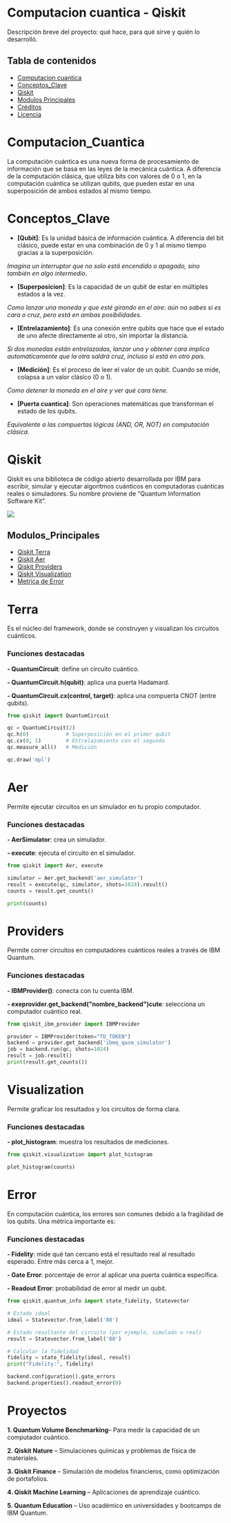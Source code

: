 # Computacion cuantica - Qiskit

Descripción breve del proyecto: qué hace, para qué sirve y quién lo desarrolló.

## Tabla de contenidos

- [Computacion cuantica](#Computacion_Cuantica)
- [Conceptos_Clave](#Conceptos_Clave)
- [Qiskit](#Qiskit)
- [Modulos Principales](#Modulos_Principales)
- [Créditos](#créditos)
- [Licencia](#licencia)

# Computacion_Cuantica

La computación cuántica es una nueva forma de procesamiento de información que se basa en las leyes de la mecánica cuántica. A diferencia de la computación clásica, que utiliza bits con valores de 0 o 1, en la computación cuántica se utilizan qubits, que pueden estar en una superposición de ambos estados al mismo tiempo.

# Conceptos_Clave

- **[Qubit]**: Es la unidad básica de información cuántica. A diferencia del bit clásico, puede estar en una combinación de 0 y 1 al mismo tiempo gracias a la superposición. 

*Imagina un interruptor que no solo está encendido o apagado, sino también en algo intermedio.*

- **[Superposicion]**: Es la capacidad de un qubit de estar en múltiples estados a la vez. 

*Como lanzar una moneda y que esté girando en el aire: aún no sabes si es cara o cruz, pero está en ambas posibilidades.*

- **[Entrelazamiento]**: Es una conexión entre qubits que hace que el estado de uno afecte directamente al otro, sin importar la distancia. 

*Si dos monedas están entrelazadas, lanzar una y obtener cara implica automáticamente que la otra saldrá cruz, incluso si está en otro país.*

- **[Medición]**: Es el proceso de leer el valor de un qubit. Cuando se mide, colapsa a un valor clásico (0 o 1).

*Como detener la moneda en el aire y ver qué cara tiene.*

- **[Puerta cuantica]**: Son operaciones matemáticas que transforman el estado de los qubits.

*Equivalente a las compuertas lógicas (AND, OR, NOT) en computación clásica.*

# Qiskit

Qiskit es una biblioteca de código abierto desarrollada por IBM para escribir, simular y ejecutar algoritmos cuánticos en computadoras cuánticas reales o simuladores. Su nombre proviene de “Quantum Information Software Kit”.

<img src="Tarea_9 Presentacion Computacion Cuantica (Qiskit)/Img/Historia.png"/>


## Modulos_Principales

- [Qiskit Terra](#Terra)
- [Qiskit Aer](#Aer)
- [Qiskit Providers](#Providers)
- [Qiskit Visualization](#Visualization)
- [Metrica de Error](#Error)

# Terra

Es el núcleo del framework, donde se construyen y visualizan los circuitos cuánticos.

### Funciones destacadas

**- QuantumCircuit**: define un circuito cuántico.

**- QuantumCircuit.h(qubit)**: aplica una puerta Hadamard.

**- QuantumCircuit.cx(control, target)**: aplica una compuerta CNOT (entre qubits).

```python
from qiskit import QuantumCircuit

qc = QuantumCircuit(2)
qc.h(0)            # Superposición en el primer qubit
qc.cx(0, 1)        # Entrelazamiento con el segundo
qc.measure_all()   # Medición

qc.draw('mpl')
```

# Aer

Permite ejecutar circuitos en un simulador en tu propio computador.

### Funciones destacadas

**- AerSimulator**: crea un simulador.

**- execute**:  ejecuta el circuito en el simulador.

```python
from qiskit import Aer, execute

simulator = Aer.get_backend('aer_simulator')
result = execute(qc, simulator, shots=1024).result()
counts = result.get_counts()

print(counts)
```

# Providers

Permite correr circuitos en computadores cuánticos reales a través de IBM Quantum.

### Funciones destacadas

**- IBMProvider()**: conecta con tu cuenta IBM.

**- exeprovider.get_backend("nombre_backend")cute**:  selecciona un computador cuántico real.

```python
from qiskit_ibm_provider import IBMProvider

provider = IBMProvider(token="TU_TOKEN")
backend = provider.get_backend('ibmq_qasm_simulator')
job = backend.run(qc, shots=1024)
result = job.result()
print(result.get_counts())

```

# Visualization

Permite graficar los resultados y los circuitos de forma clara.

### Funciones destacadas

**- plot_histogram**: muestra los resultados de mediciones.

```python
from qiskit.visualization import plot_histogram

plot_histogram(counts)

```

# Error

En computación cuántica, los errores son comunes debido a la fragilidad de los qubits. Una métrica importante es:

### Funciones destacadas

**- Fidelity**: mide qué tan cercano está el resultado real al resultado esperado. Entre más cerca a 1, mejor.

**- Gate Error**: porcentaje de error al aplicar una puerta cuántica específica.

**- Readout Error**: probabilidad de error al medir un qubit.

```python
from qiskit.quantum_info import state_fidelity, Statevector

# Estado ideal
ideal = Statevector.from_label('00')

# Estado resultante del circuito (por ejemplo, simulado o real)
result = Statevector.from_label('00')

# Calcular la fidelidad
fidelity = state_fidelity(ideal, result)
print("Fidelity:", fidelity)

backend.configuration().gate_errors
backend.properties().readout_error(0)

```

# Proyectos

**1. Quantum Volume Benchmarking**– Para medir la capacidad de un computador cuántico.

**2. Qiskit Nature** – Simulaciones químicas y problemas de física de materiales.

**3. Qiskit Finance** – Simulación de modelos financieros, como optimización de portafolios.

**4. Qiskit Machine Learning** – Aplicaciones de aprendizaje cuántico.

**5. Quantum Education** – Uso académico en universidades y bootcamps de IBM Quantum.